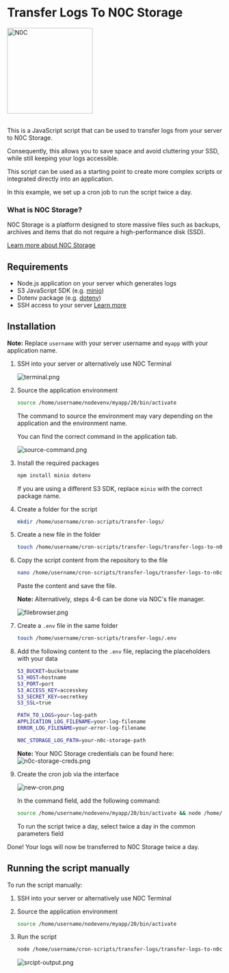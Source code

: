 # Transfer Logs To N0C Storage

<div>
   <img src="doc/noc-logo.svg" width="200" alt="N0C">
</div>
<br>

This is a JavaScript script that can be used to transfer logs from your server to N0C Storage.

Consequently, this allows you to save space and avoid cluttering your SSD, while still keeping your logs accessible.

This script can be used as a starting point to create more complex scripts or integrated directly into an application.

In this example, we set up a cron job to run the script twice a day.


### What is N0C Storage?

N0C Storage is a platform designed to store massive files such as backups,
archives and items that do not require a high-performance disk (SSD).

[Learn more about N0C Storage](https://kb.n0c.com/en/knowledge-base/how-to-use-n0c-storage/)

## Requirements

- Node.js application on your server which generates logs
- S3 JavaScript SDK (e.g. [minio](https://github.com/minio/minio-js))
- Dotenv package (e.g. [dotenv](https://www.npmjs.com/package/dotenv))
- SSH access to your server [Learn more](https://kb.n0c.com/en/knowledge-base/how-to-create-an-ssh-key-and-connect-to-an-account/)

## Installation

**Note:** Replace `username` with your server username and `myapp` with your application name.

1. SSH into your server or alternatively use N0C Terminal

   ![terminal.png](doc/terminal.png)

1. Source the application environment
   ```bash
   source /home/username/nodevenv/myapp/20/bin/activate
   ```
   
   The command to source the environment may vary depending on the application and the environment name.

   You can find the correct command in the application tab.

   ![source-command.png](doc/source-command.png)
2. Install the required packages
   ```bash
   npm install minio dotenv
   ```
   
   If you are using a different S3 SDK, replace `minio` with the correct package name.
3. Create a folder for the script

   ```bash
   mkdir /home/username/cron-scripts/transfer-logs/
   ```
   
4. Create a new file in the folder
   ```bash
   touch /home/username/cron-scripts/transfer-logs/transfer-logs-to-n0c-storage.js
   ```
5. Copy the script content from the repository to the file
   ```bash
   nano /home/username/cron-scripts/transfer-logs/transfer-logs-to-n0c-storage.js
   ```
   Paste the content and save the file.

   **Note:** Alternatively, steps 4-6 can be done via N0C's file manager.

   ![filebrowser.png](doc/filebrowser.png)
6. Create a `.env` file in the same folder
   ```bash
   touch /home/username/cron-scripts/transfer-logs/.env
   ```
   
7. Add the following content to the `.env` file, replacing the placeholders with your data
   ```bash
   S3_BUCKET=bucketname
   S3_HOST=hostname
   S3_PORT=port
   S3_ACCESS_KEY=accesskey
   S3_SECRET_KEY=secretkey
   S3_SSL=true
   
   PATH_TO_LOGS=your-log-path
   APPLICATION_LOG_FILENAME=your-log-filename
   ERROR_LOG_FILENAME=your-error-log-filename
   
   N0C_STORAGE_LOG_PATH=your-n0c-storage-path
   ```
   
   **Note:** Your N0C Storage credentials can be found here:
   ![n0c-storage-creds.png](doc/n0c-storage-creds.png)
8. Create the cron job via the interface
   
   ![new-cron.png](doc/new-cron.png)

   In the command field, add the following command:
   ```bash
   source /home/username/nodevenv/myapp/20/bin/activate && node /home/username/cron-scripts/transfer-logs/transfer-logs-to-n0c-storage.js
   ```
   
   To run the script twice a day, select twice a day in the common parameters field

Done! Your logs will now be transferred to N0C Storage twice a day.

## Running the script manually

To run the script manually:

1. SSH into your server or alternatively use N0C Terminal
2. Source the application environment
   ```bash
   source /home/username/nodevenv/myapp/20/bin/activate
   ```
3. Run the script
   ```bash
   node /home/username/cron-scripts/transfer-logs/transfer-logs-to-n0c-storage.js
   ```
   
   ![srcipt-output.png](doc/script-output.png)
